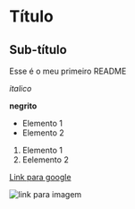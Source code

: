 # Título

## Sub-título

Esse é o meu primeiro README

*italico*

**negrito**

- Elemento 1
- Elemento 2

1) Elemento 1
2) Eelemento 2

[Link para google](https://www.google.com/)

![link para imagem](https://miro.medium.com/v2/resize:fit:1200/0*6MyEJDk-bC1Cu7IT.jpeg)